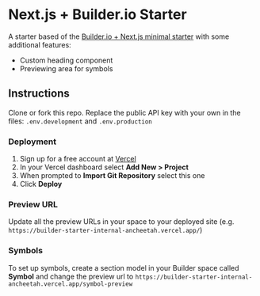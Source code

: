 # Next.js + Builder.io Starter
A starter based of the [Builder.io + Next.js minimal starter](https://github.com/BuilderIO/builder/tree/main/examples/next-js-simple) with some additional features:
- Custom heading component
- Previewing area for symbols

## Instructions
Clone or fork this repo. Replace the public API key with your own in the files: `.env.development` and `.env.production`

### Deployment
1. Sign up for a free account at [Vercel](https://vercel.com/signup)
2. In your Vercel dashboard select **Add New > Project**
3. When prompted to **Import Git Repository** select this one
5. Click **Deploy**

### Preview URL
Update all the preview URLs in your space to your deployed site (e.g. `https://builder-starter-internal-ancheetah.vercel.app/`)
### Symbols
To set up symbols, create a section model in your Builder space called **Symbol** and change the preview url to `https://builder-starter-internal-ancheetah.vercel.app/symbol-preview`
